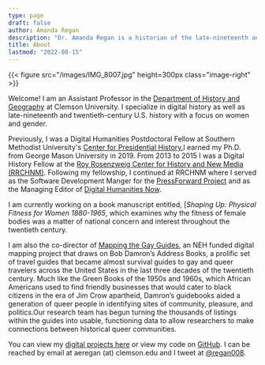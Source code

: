 ```yaml
---
type: page
draft: false
author: Amanda Regan
description: "Dr. Amanda Regan is a historian of the late-nineteenth and twentieth-centuries. She is also a specialist in digital history."
title: About
lastmod: "2022-08-15"
---
```


{{< figure src="/images/IMG_8007.jpg" height=300px class="image-right" >}}

Welcome! I am an Assistant Professor in the [Department of History and Geography](https://www.clemson.edu/caah/departments/history/) at Clemson University. I specialize in digital history as well as late-nineteenth and twentieth-century U.S. history with a focus on women and gender.

Previously, I was a Digital Humanities Postdoctoral Fellow at Southern Methodist University's [Center for Presidential History.](https://www.smu.edu/cph)I earned my Ph.D. from George Mason University in 2019. From 2013 to 2015 I was a Digital History Fellow at the [Roy Rosenzweig Center for History and New Media (RRCHNM)](https://rrchnm.org). Following my fellowship, I continued at RRCHNM where I served as the Software Development Manger for the [PressForward Project](https://pressforward.org) and as the Managing Editor of [Digital Humanities Now](https://digitalhumanitiesnow.org).

I am currently working on a book manuscript entitled, [_Shaping Up: Physical Fitness for Women 1880-1965_, which examines why the fitness of female bodies was a matter of national concern and interest throughout the twentieth century.

I am also the co-director of [Mapping the Gay Guides](http://www.mappingthegayguides.org), an NEH funded digital mapping project that draws on Bob Damron’s Address Books, a prolific set of travel guides that became almost survival guides to gay and queer travelers across the United States in the last three decades of the twentieth century. Much like the Green Books of the 1950s and 1960s, which African Americans used to find friendly businesses that would cater to black citizens in the era of Jim Crow apartheid, Damron’s guidebooks aided a generation of queer people in identifying sites of community, pleasure, and politics.Our research team has begun turning the thousands of listings within the guides into usable, functioning data to allow researchers to make connections between historical queer communities.

You can view my [digital projects here](/projects) or view my code on [GitHub](http://www.github.com/regan008). I can be reached by email at aeregan (at) clemson.edu and I tweet at [@regan008](http://www.twitter.com/regan008).
